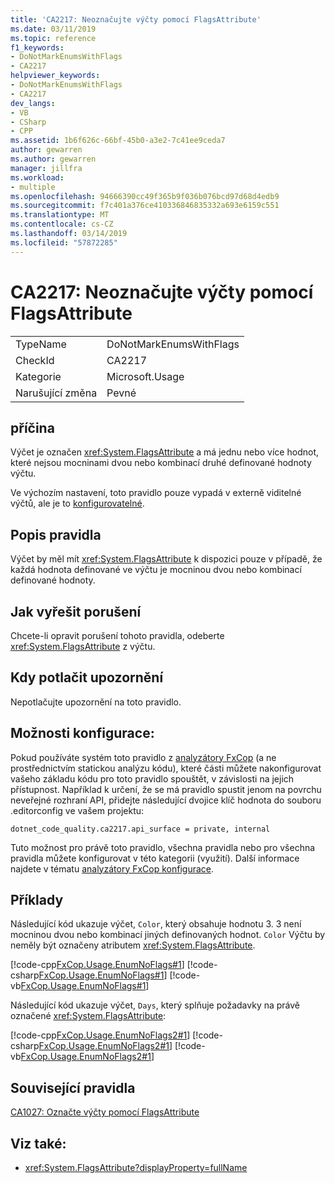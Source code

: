 ```yaml
---
title: 'CA2217: Neoznačujte výčty pomocí FlagsAttribute'
ms.date: 03/11/2019
ms.topic: reference
f1_keywords:
- DoNotMarkEnumsWithFlags
- CA2217
helpviewer_keywords:
- DoNotMarkEnumsWithFlags
- CA2217
dev_langs:
- VB
- CSharp
- CPP
ms.assetid: 1b6f626c-66bf-45b0-a3e2-7c41ee9ceda7
author: gewarren
ms.author: gewarren
manager: jillfra
ms.workload:
- multiple
ms.openlocfilehash: 94666390cc49f365b9f036b076bcd97d68d4edb9
ms.sourcegitcommit: f7c401a376ce410336846835332a693e6159c551
ms.translationtype: MT
ms.contentlocale: cs-CZ
ms.lasthandoff: 03/14/2019
ms.locfileid: "57872285"
---
```

# <a name="ca2217-do-not-mark-enums-with-flagsattribute"></a>CA2217: Neoznačujte výčty pomocí FlagsAttribute

|||
|-|-|
|TypeName|DoNotMarkEnumsWithFlags|
|CheckId|CA2217|
|Kategorie|Microsoft.Usage|
|Narušující změna|Pevné|

## <a name="cause"></a>příčina

Výčet je označen <xref:System.FlagsAttribute> a má jednu nebo více hodnot, které nejsou mocninami dvou nebo kombinací druhé definované hodnoty výčtu.

Ve výchozím nastavení, toto pravidlo pouze vypadá v externě viditelné výčtů, ale je to [konfigurovatelné](#configurability).

## <a name="rule-description"></a>Popis pravidla

Výčet by měl mít <xref:System.FlagsAttribute> k dispozici pouze v případě, že každá hodnota definované ve výčtu je mocninou dvou nebo kombinací definované hodnoty.

## <a name="how-to-fix-violations"></a>Jak vyřešit porušení

Chcete-li opravit porušení tohoto pravidla, odeberte <xref:System.FlagsAttribute> z výčtu.

## <a name="when-to-suppress-warnings"></a>Kdy potlačit upozornění

Nepotlačujte upozornění na toto pravidlo.

## <a name="configurability"></a>Možnosti konfigurace:

Pokud používáte systém toto pravidlo z [analyzátory FxCop](install-fxcop-analyzers.md) (a ne prostřednictvím statickou analýzu kódu), které části můžete nakonfigurovat vašeho základu kódu pro toto pravidlo spouštět, v závislosti na jejich přístupnost. Například k určení, že se má pravidlo spustit jenom na povrchu neveřejné rozhraní API, přidejte následující dvojice klíč hodnota do souboru .editorconfig ve vašem projektu:

```
dotnet_code_quality.ca2217.api_surface = private, internal
```

Tuto možnost pro právě toto pravidlo, všechna pravidla nebo pro všechna pravidla můžete konfigurovat v této kategorii (využití). Další informace najdete v tématu [analyzátory FxCop konfigurace](configure-fxcop-analyzers.md).

## <a name="examples"></a>Příklady

Následující kód ukazuje výčet, `Color`, který obsahuje hodnotu 3. 3 není mocninou dvou nebo kombinací jiných definovaných hodnot. `Color` Výčtu by neměly být označeny atributem <xref:System.FlagsAttribute>.

[!code-cpp[FxCop.Usage.EnumNoFlags#1](../code-quality/codesnippet/CPP/ca2217-do-not-mark-enums-with-flagsattribute_1.cpp)]
[!code-csharp[FxCop.Usage.EnumNoFlags#1](../code-quality/codesnippet/CSharp/ca2217-do-not-mark-enums-with-flagsattribute_1.cs)]
[!code-vb[FxCop.Usage.EnumNoFlags#1](../code-quality/codesnippet/VisualBasic/ca2217-do-not-mark-enums-with-flagsattribute_1.vb)]

Následující kód ukazuje výčet, `Days`, který splňuje požadavky na právě označené <xref:System.FlagsAttribute>:

[!code-cpp[FxCop.Usage.EnumNoFlags2#1](../code-quality/codesnippet/CPP/ca2217-do-not-mark-enums-with-flagsattribute_2.cpp)]
[!code-csharp[FxCop.Usage.EnumNoFlags2#1](../code-quality/codesnippet/CSharp/ca2217-do-not-mark-enums-with-flagsattribute_2.cs)]
[!code-vb[FxCop.Usage.EnumNoFlags2#1](../code-quality/codesnippet/VisualBasic/ca2217-do-not-mark-enums-with-flagsattribute_2.vb)]

## <a name="related-rules"></a>Související pravidla

[CA1027: Označte výčty pomocí FlagsAttribute](../code-quality/ca1027-mark-enums-with-flagsattribute.md)

## <a name="see-also"></a>Viz také:

- <xref:System.FlagsAttribute?displayProperty=fullName>
